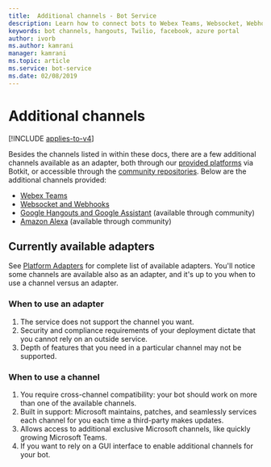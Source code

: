 ```yaml
---
title:  Additional channels - Bot Service
description: Learn how to connect bots to Webex Teams, Websocket, Webhooks, Google Hangouts, Google Assistant, and Amazon Alexa. Compare the use of adapters and channels.
keywords: bot channels, hangouts, Twilio, facebook, azure portal
author: ivorb
ms.author: kamrani
manager: kamrani
ms.topic: article
ms.service: bot-service
ms.date: 02/08/2019
---
```


# Additional channels

[!INCLUDE [applies-to-v4](includes/applies-to-v4-current.md)]

Besides the channels listed in within these docs, there are a few additional channels available as an adapter, both through our [provided platforms](https://botkit.ai/docs/v4/platforms/) via Botkit, or accessible through the [community repositories](https://github.com/BotBuilderCommunity/). Below are the additional channels provided:

- [Webex Teams](https://botkit.ai/docs/v4/platforms/webex.html)
- [Websocket and Webhooks](https://botkit.ai/docs/v4/platforms/web.html)
- [Google Hangouts and Google Assistant](https://github.com/BotBuilderCommunity/) (available through community)
- [Amazon Alexa](https://github.com/BotBuilderCommunity/) (available through community)

## Currently available adapters

See [Platform Adapters](https://botkit.ai/docs/v4/platforms/) for complete list of available adapters. You'll notice some channels are available also as an adapter, and it's up to you when to use a channel versus an adapter.

### When to use an adapter

1. The service does not support the channel you want.
2. Security and compliance requirements of your deployment dictate that you cannot rely on an outside service.
3. Depth of features that you need in a particular channel may not be supported.

### When to use a channel

1. You require cross-channel compatibility: your bot should work on more than one of the available channels.
2. Built in support: Microsoft maintains, patches, and seamlessly services each channel for you each time a third-party makes updates.
3. Allows access to additional exclusive Microsoft channels, like quickly growing Microsoft Teams.
4. If you want to rely on a GUI interface to enable additional channels for your bot.
